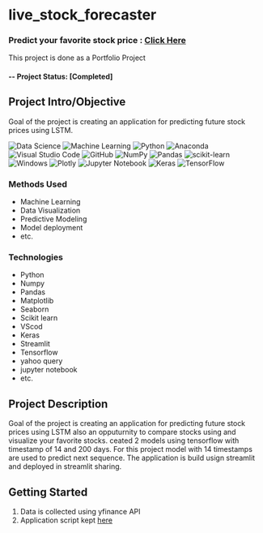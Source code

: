 # live_stock_forecaster


### Predict your favorite stock price : [Click Here](https://share.streamlit.io/muhliscm/live_stock_forecaster/main/app.py) 



This project is done as a Portfolio Project

#### -- Project Status: [Completed]

## Project Intro/Objective
Goal of the project is creating an application for predicting future stock prices using LSTM.

![Data Science](https://img.shields.io/badge/%20-%20Data%20Science-blueviolet?style=for-the-badge)
![Machine Learning](https://img.shields.io/badge/%20-Machine%20Learning-important?style=for-the-badge)
![Python](https://img.shields.io/badge/python-3670A0?style=for-the-badge&logo=python&logoColor=ffdd54)
![Anaconda](https://img.shields.io/badge/Anaconda-%2344A833.svg?style=for-the-badge&logo=anaconda&logoColor=white)
![Visual Studio Code](https://img.shields.io/badge/Visual%20Studio%20Code-0078d7.svg?style=for-the-badge&logo=visual-studio-code&logoColor=white)
![GitHub](https://img.shields.io/badge/github-%23121011.svg?style=for-the-badge&logo=github&logoColor=white)
![NumPy](https://img.shields.io/badge/numpy-%23013243.svg?style=for-the-badge&logo=numpy&logoColor=white)
![Pandas](https://img.shields.io/badge/pandas-%23150458.svg?style=for-the-badge&logo=pandas&logoColor=white)
![scikit-learn](https://img.shields.io/badge/scikit--learn-%23F7931E.svg?style=for-the-badge&logo=scikit-learn&logoColor=white)
![Windows](https://img.shields.io/badge/Windows-0078D6?style=for-the-badge&logo=windows&logoColor=white)
![Plotly](https://img.shields.io/badge/Plotly-%233F4F75.svg?style=for-the-badge&logo=plotly&logoColor=white)
![Jupyter Notebook](https://img.shields.io/badge/jupyter-%23FA0F00.svg?style=for-the-badge&logo=jupyter&logoColor=white)
![Keras](https://img.shields.io/badge/Keras-%23D00000.svg?style=for-the-badge&logo=Keras&logoColor=white)
![TensorFlow](https://img.shields.io/badge/TensorFlow-%23FF6F00.svg?style=for-the-badge&logo=TensorFlow&logoColor=white)

### Methods Used

* Machine Learning
* Data Visualization
* Predictive Modeling
* Model deployment
* etc.

### Technologies
* Python
* Numpy
* Pandas
* Matplotlib
* Seaborn
* Scikit learn
* VScod
* Keras
* Streamlit
* Tensorflow
* yahoo query
* jupyter notebook
* etc. 

## Project Description
Goal of the project is creating an application for predicting future stock prices using LSTM also an opputurnity to compare stocks using and visualize your favorite stocks.
ceated 2 models using tensorflow with timestamp of 14 and 200 days. For this project model with 14 timestamps are used to predict next sequence. The application is build usign streamlit and deployed in streamlit sharing.

## Getting Started

1. Data is collected using yfinance API
2. Application script kept [here](https://github.com/Muhliscm/live_stock_forecaster/blob/main/app.py)


